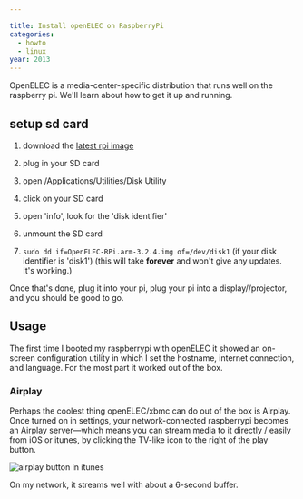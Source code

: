 ```yaml
---

title: Install openELEC on RaspberryPi
categories:
  - howto
  - linux
year: 2013
---
```

OpenELEC is a media-center-specific distribution that runs well on the raspberry pi. We'll learn about how to get it up and running.

<!--more-->

## setup sd card

1. download the [latest rpi image](http://openelec.thestateofme.com/official_images/)

2. plug in your SD card

3. open /Applications/Utilities/Disk Utility

4. click on your SD card

5. open 'info', look for the 'disk identifier'

6. unmount the SD card

7. `sudo dd if=OpenELEC-RPi.arm-3.2.4.img of=/dev/disk1` (if your disk identifier is 'disk1') (this will take **forever** and won't give any updates. It's working.)

Once that's done, plug it into your pi, plug your pi into a display//projector, and you should be good to go.

## Usage

The first time I booted my raspberrypi with openELEC it showed an on-screen configuration utility in which I set the hostname, internet connection, and language. For the most part it worked out of the box.

### Airplay

Perhaps the coolest thing openELEC/xbmc can do out of the box is Airplay. Once turned on in settings, your network-connected raspberrypi becomes an Airplay server—which means you can stream media to it directly / easily from iOS or itunes, by clicking the TV-like icon to the right of the play button.

![airplay button in itunes](http://cl.ly/Suaq/Screen%20Shot%202013-12-11%20at%2010.31.07%20PM.png)

On my network, it streams well with about a 6-second buffer.
